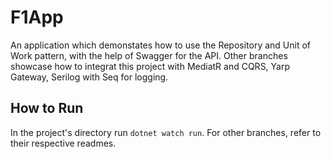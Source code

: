 # F1App
An application which demonstates how to use the Repository and Unit of Work pattern, with the help of Swagger for the API. 
Other branches showcase how to integrat this project with MediatR and CQRS, Yarp Gateway, Serilog with Seq for logging.
## How to Run
In the project's directory run ```dotnet watch run```.
For other branches, refer to their respective readmes.
